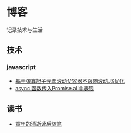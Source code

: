 # 博客
记录技术与生活

## 技术
### javascript
- [基于张鑫旭子元素滚动父容器不跟随滚动JS优化](https://github.com/liary/blog/blob/master/technology/javascript/scrollUnique.md)
- [async 函数传入Promise.all中表现](https://github.com/liary/blog/blob/master/technology/javascript/asyncispromiselike.md)
## 读书
- [童年的消逝读后随笔](https://github.com/liary/blog/blob/master/read/20171215.md)
